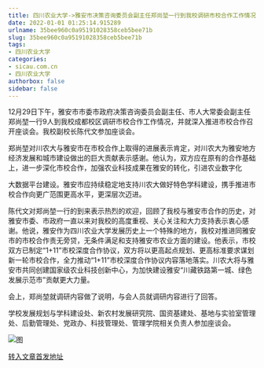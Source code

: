 ```yaml
---
title: 四川农业大学->雅安市决策咨询委员会副主任郑尚堃一行到我校调研市校合作工作情况 | sicau.com.cn
date: 2022-01-01 01:25:14.915289
urlname: 35bee960c0a95191028358ceb5bee71b
slug: 35bee960c0a95191028358ceb5bee71b
tags: 
- 四川农业大学
categories:
- sicau.com.cn
- 四川农业大学
authorbox: false
sidebar: false
---
```

12月29日下午，雅安市市委市政府决策咨询委员会副主任、市人大常委会副主任郑尚堃一行9人到我校成都校区调研市校合作工作情况，并就深入推进市校合作召开座谈会。我校副校长陈代文参加座谈会。

郑尚堃对川农大与雅安市在市校合作上取得的进展表示肯定，对川农大为雅安地方经济发展和城市建设做出的巨大贡献表示感谢。他认为，双方应在原有的合作基础上，进一步深化市校合作，加强农业科技成果在雅安的转化，引进农业数字化
<!--more-->
大数据平台建设。雅安市应持续稳定地支持川农大做好特色学科建设，携手推进市校合作向更广范围更高水平，更深层次迈进。

陈代文对郑尚堃一行的到来表示热烈的欢迎，回顾了我校与雅安市合作的历史，对雅安市委、市政府一直以来对我校的高度重视、关心关注和大力支持表示衷心感谢。他说，雅安作为四川农业大学发展历史上一个特殊的地方，我校对推进同雅安市的市校合作责无旁贷，无条件满足和支持雅安市农业方面的建设。他表示，市校双方已制定“1+11”市校深度合作协议，双方将以更高起点规划、更高标准要求谋划新一轮市校合作，全力推动“1+11”市校深度合作协议内容落地落实。川农大将与雅安市共同创建国家级农业科技创新中心，为加快建设雅安“川藏铁路第一城、绿色发展示范市”贡献更大力量。

会上，郑尚堃就调研内容做了说明，与会人员就调研内容进行了回答。

学校发展规划与学科建设处、新农村发展研究院、国资基建处、基地与实验室管理处、后勤管理处、党政办、科技管理处、管理学院相关负责人参加座谈会。

![图](https://news.sicau.edu.cn/__local/A/2A/B6/BB8FCF5EB624CC87F5722EA415B_3D9E7F38_465FB.jpg)

[转入文章首发地址](https://news.sicau.edu.cn/info/1078/66343.htm)